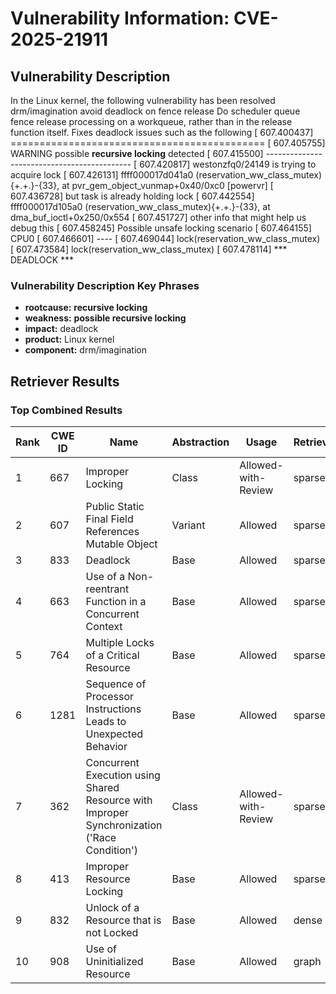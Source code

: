 # Vulnerability Information: CVE-2025-21911

## Vulnerability Description
In the Linux kernel, the following vulnerability has been resolved drm/imagination avoid deadlock on fence release Do scheduler queue fence release processing on a workqueue, rather than in the release function itself. Fixes deadlock issues such as the following [ 607.400437] ============================================ [ 607.405755] WARNING possible **recursive locking** detected [ 607.415500] -------------------------------------------- [ 607.420817] westonzfq0/24149 is trying to acquire lock [ 607.426131] ffff000017d041a0 (reservation_ww_class_mutex){+.+.}-{33}, at pvr_gem_object_vunmap+0x40/0xc0 [powervr] [ 607.436728] but task is already holding lock [ 607.442554] ffff000017d105a0 (reservation_ww_class_mutex){+.+.}-{33}, at dma_buf_ioctl+0x250/0x554 [ 607.451727] other info that might help us debug this [ 607.458245] Possible unsafe locking scenario [ 607.464155] CPU0 [ 607.466601] ---- [ 607.469044] lock(reservation_ww_class_mutex) [ 607.473584] lock(reservation_ww_class_mutex) [ 607.478114] *** DEADLOCK ***

### Vulnerability Description Key Phrases
- **rootcause:** **recursive locking**
- **weakness:** **possible recursive locking**
- **impact:** deadlock
- **product:** Linux kernel
- **component:** drm/imagination

## Retriever Results

### Top Combined Results

| Rank | CWE ID | Name | Abstraction | Usage  | Retrievers | Individual Scores |
|------|--------|------|-------------|-------|------------|-------------------|
| 1 | 667 | Improper Locking | Class | Allowed-with-Review | sparse | 0.489 |
| 2 | 607 | Public Static Final Field References Mutable Object | Variant | Allowed | sparse | 0.480 |
| 3 | 833 | Deadlock | Base | Allowed | sparse | 0.433 |
| 4 | 663 | Use of a Non-reentrant Function in a Concurrent Context | Base | Allowed | sparse | 0.334 |
| 5 | 764 | Multiple Locks of a Critical Resource | Base | Allowed | sparse | 0.315 |
| 6 | 1281 | Sequence of Processor Instructions Leads to Unexpected Behavior | Base | Allowed | sparse | 0.293 |
| 7 | 362 | Concurrent Execution using Shared Resource with Improper Synchronization ('Race Condition') | Class | Allowed-with-Review | sparse | 0.293 |
| 8 | 413 | Improper Resource Locking | Base | Allowed | sparse | 0.289 |
| 9 | 832 | Unlock of a Resource that is not Locked | Base | Allowed | dense | 0.523 |
| 10 | 908 | Use of Uninitialized Resource | Base | Allowed | graph | 0.002 |

